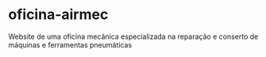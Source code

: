 # oficina-airmec
 Website de uma oficina mecânica especializada na reparação e conserto de máquinas e ferramentas pneumáticas
